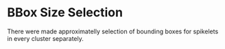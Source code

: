 # BBox Size Selection

There were made approximatelly selection of bounding boxes for spikelets in every cluster separately.